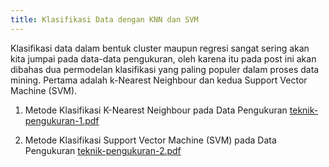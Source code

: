 ```yaml
---
title: Klasifikasi Data dengan KNN dan SVM
---
```

Klasifikasi data dalam bentuk cluster maupun regresi sangat sering akan kita jumpai pada data-data pengukuran, oleh karena itu pada post ini akan dibahas dua permodelan klasifikasi yang paling populer dalam proses data mining. Pertama adalah k-Nearest Neighbour dan kedua Support Vector Machine (SVM).

1. Metode Klasifikasi K-Nearest Neighbour pada Data Pengukuran
[teknik-pengukuran-1.pdf](https://eufat.github.io/docs/teknik-pengukuran-1.pdf)

2. Metode Klasifikasi Support Vector Machine (SVM) pada Data Pengukuran
[teknik-pengukuran-2.pdf](https://eufat.github.io/docs/teknik-pengukuran-2.pdf)